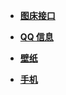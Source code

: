 <!-- docs/_sidebar.md -->

- [**图床接口**](/img/)

- [**QQ 信息**](/qq/)

- [**壁纸**](/wall/)

- [**手机**](/mobile/)

